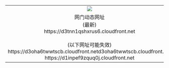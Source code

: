 ﻿<table>
  <tr></tr>
  <tr><td colspan=2 align=center><img src="https://d3tnn1qshxrus6.cloudfront.net/Up/oGate.jpg" /></td></tr>
  <tr><td colspan=2 align=center>网门动态网址<br/>(最新)
<br>https://d3tnn1qshxrus6.cloudfront.net
<br/><br/>(以下网址可能失效)
<br>https://d3oha6twwtscb.cloudfront.netd3oha6twwtscb.cloudfront.net
<br>https://d1inpef9zquq0j.cloudfront.net
    </td>
  </tr>
</table>
